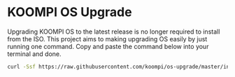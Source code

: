 # KOOMPI OS Upgrade

Upgrading KOOMPI OS to the latest release is no longer required to install from the ISO. This project aims to making upgrading OS easily by just running one command. Copy and paste the command below into your terminal and done.

```bash
curl -Ssf https://raw.githubusercontent.com/koompi/os-upgrade/master/installer.sh -O && bash installer.sh
```
